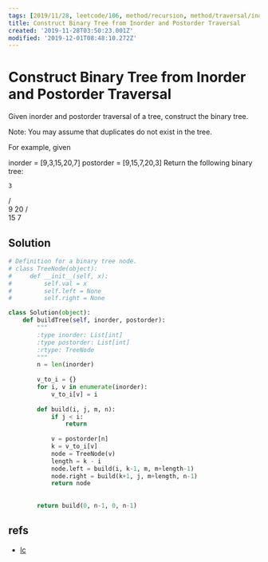 ```yaml
---
tags: [2019/11/28, leetcode/106, method/recursion, method/traversal/inorder]
title: Construct Binary Tree from Inorder and Postorder Traversal
created: '2019-11-28T03:50:23.001Z'
modified: '2019-12-01T08:48:10.272Z'
---
```


# Construct Binary Tree from Inorder and Postorder Traversal

Given inorder and postorder traversal of a tree, construct the binary tree.

Note:
You may assume that duplicates do not exist in the tree.

For example, given

inorder = [9,3,15,20,7]
postorder = [9,15,7,20,3]
Return the following binary tree:

    3
   / \
  9  20
    /  \
   15   7

## Solution

```python
# Definition for a binary tree node.
# class TreeNode(object):
#     def __init__(self, x):
#         self.val = x
#         self.left = None
#         self.right = None

class Solution(object):
    def buildTree(self, inorder, postorder):
        """
        :type inorder: List[int]
        :type postorder: List[int]
        :rtype: TreeNode
        """
        n = len(inorder)
        
        v_to_i = {}
        for i, v in enumerate(inorder):
            v_to_i[v] = i
        
        def build(i, j, m, n):
            if j < i:
                return
            
            v = postorder[n]
            k = v_to_i[v]
            node = TreeNode(v)
            length = k - i
            node.left = build(i, k-1, m, m+length-1)
            node.right = build(k+1, j, m+length, n-1)
            return node
        
        
        return build(0, n-1, 0, n-1)
```

## refs

* [lc](https://leetcode.com/problems/construct-binary-tree-from-inorder-and-postorder-traversal/)

